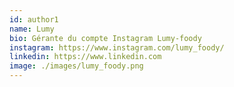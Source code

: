 ```yaml
---
id: author1
name: Lumy
bio: Gérante du compte Instagram Lumy-foody
instagram: https://www.instagram.com/lumy_foody/
linkedin: https://www.linkedin.com
image: ./images/lumy_foody.png
---
```

